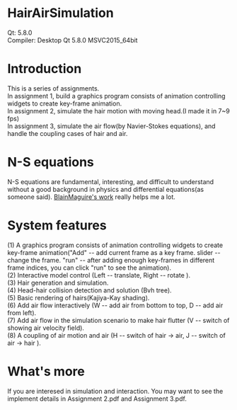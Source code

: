 # HairAirSimulation

Qt: 5.8.0    
Compiler: Desktop Qt 5.8.0 MSVC2015_64bit

# Introduction 

This is a series of assignments.    
In assignment 1, build a graphics program consists of animation controlling widgets to create key-frame animation.    
In assignment 2, simulate the hair motion with moving head.(I made it in 7~9 fps)   
In assignment 3, simulate the air flow(by Navier-Stokes equations), and handle the coupling cases of hair and air. 

# N-S equations

N-S equations are fundamental, interesting, and difficult to understand without a good background in physics and differential equations(as someone said). [BlainMaguire's work](https://github.com/BlainMaguire/3dfluid, "3d fluid") really helps me a lot.   

# System features

(1) A graphics program consists of animation controlling widgets to create key-frame animation("Add" -- add current frame as a key frame. slider -- change the frame. "run" -- after adding enough key-frames in different frame indices, you can click "run" to see the animation).    
(2) Interactive model control (Left -- translate, Right -- rotate ).     
(3) Hair generation and simulation.    
(4) Head-hair collision detection and solution (Bvh tree).    
(5) Basic rendering of hairs(Kajiya-Kay shading).     
(6) Add air flow interactively (W -- add air from bottom to top, D -- add air from left).    
(7) Add air flow in the simulation scenario to make hair flutter (V -- switch of showing air velocity field).    
(8) A coupling of air motion and air (H -- switch of hair -> air, J -- switch of air -> hair ).    

# What's more
If you are interesed in simulation and interaction. You may want to see the implement details in Assignment 2.pdf and Assignment 3.pdf. 


